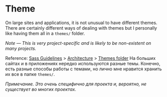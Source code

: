 # Theme

On large sites and applications, it is not unusual to have different themes. There are certainly different ways of dealing with themes but I personally like having them all in a `themes/` folder.

_Note — This is very project-specific and is likely to be non-existent on many projects._

Reference: [Sass Guidelines](https://sass-guidelin.es/) > [Architecture](https://sass-guidelin.es/#architecture) > [Themes folder](https://sass-guidelin.es/#themes-folder)
На больших сайтах и в приложениях нередко используются разные темы. Конечно, есть разные способы работы с темами, но лично мне нравится хранить их все в папке `themes/`.

_Примечание. Это очень специфично для проекта и, вероятно, не существует во многих проектах._
